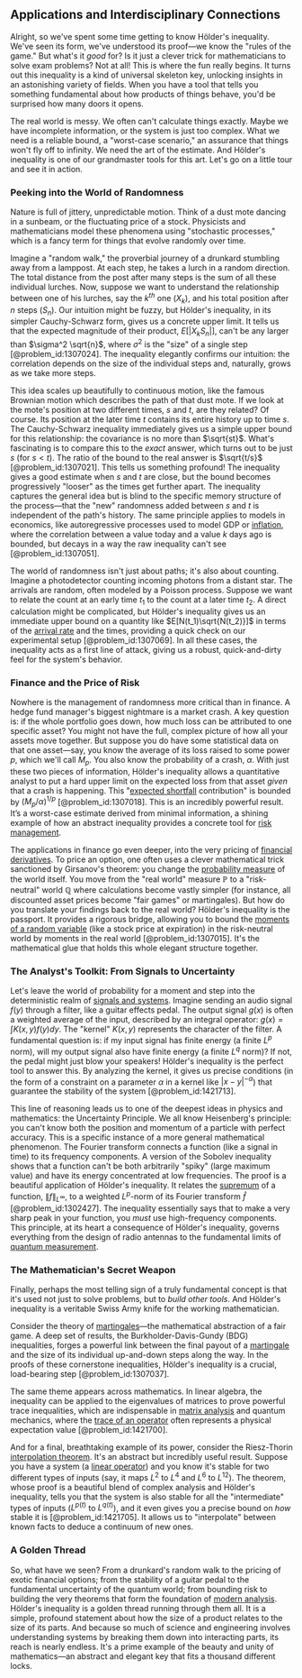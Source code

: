 ## Applications and Interdisciplinary Connections

Alright, so we've spent some time getting to know Hölder's inequality. We've seen its form, we've understood its proof—we know the "rules of the game." But what's it *good* for? Is it just a clever trick for mathematicians to solve exam problems? Not at all! This is where the fun really begins. It turns out this inequality is a kind of universal skeleton key, unlocking insights in an astonishing variety of fields. When you have a tool that tells you something fundamental about how products of things behave, you'd be surprised how many doors it opens.

The real world is messy. We often can't calculate things exactly. Maybe we have incomplete information, or the system is just too complex. What we need is a reliable bound, a "worst-case scenario," an assurance that things won't fly off to infinity. We need the art of the estimate. And Hölder's inequality is one of our grandmaster tools for this art. Let's go on a little tour and see it in action.

### Peeking into the World of Randomness

Nature is full of jittery, unpredictable motion. Think of a dust mote dancing in a sunbeam, or the fluctuating price of a stock. Physicists and mathematicians model these phenomena using "stochastic processes," which is a fancy term for things that evolve randomly over time.

Imagine a "random walk," the proverbial journey of a drunkard stumbling away from a lamppost. At each step, he takes a lurch in a random direction. The total distance from the post after many steps is the sum of all these individual lurches. Now, suppose we want to understand the relationship between one of his lurches, say the $k^{th}$ one ($X_k$), and his total position after $n$ steps ($S_n$). Our intuition might be fuzzy, but Hölder's inequality, in its simpler Cauchy-Schwarz form, gives us a concrete upper limit. It tells us that the expected magnitude of their product, $E[|X_k S_n|]$, can't be any larger than $\sigma^2 \sqrt{n}$, where $\sigma^2$ is the "size" of a single step [@problem_id:1307024]. The inequality elegantly confirms our intuition: the correlation depends on the size of the individual steps and, naturally, grows as we take more steps.

This idea scales up beautifully to continuous motion, like the famous Brownian motion which describes the path of that dust mote. If we look at the mote's position at two different times, $s$ and $t$, are they related? Of course. Its position at the later time $t$ contains its entire history up to time $s$. The Cauchy-Schwarz inequality immediately gives us a simple upper bound for this relationship: the covariance is no more than $\sqrt{st}$. What's fascinating is to compare this to the *exact* answer, which turns out to be just $s$ (for $s \lt t$). The ratio of the bound to the real answer is $\sqrt{t/s}$ [@problem_id:1307021]. This tells us something profound! The inequality gives a good estimate when $s$ and $t$ are close, but the bound becomes progressively "looser" as the times get further apart. The inequality captures the general idea but is blind to the specific memory structure of the process—that the "new" randomness added between $s$ and $t$ is independent of the path's history. The same principle applies to models in economics, like autoregressive processes used to model GDP or [inflation](@article_id:160710), where the correlation between a value today and a value $k$ days ago is bounded, but decays in a way the raw inequality can't see [@problem_id:1307051].

The world of randomness isn't just about paths; it's also about counting. Imagine a photodetector counting incoming photons from a distant star. The arrivals are random, often modeled by a Poisson process. Suppose we want to relate the count at an early time $t_1$ to the count at a later time $t_2$. A direct calculation might be complicated, but Hölder's inequality gives us an immediate upper bound on a quantity like $E[N(t_1)\sqrt{N(t_2)}]$ in terms of the [arrival rate](@article_id:271309) and the times, providing a quick check on our experimental setup [@problem_id:1307069]. In all these cases, the inequality acts as a first line of attack, giving us a robust, quick-and-dirty feel for the system's behavior.

### Finance and the Price of Risk

Nowhere is the management of randomness more critical than in finance. A hedge fund manager's biggest nightmare is a market crash. A key question is: if the whole portfolio goes down, how much loss can be attributed to one specific asset? You might not have the full, complex picture of how all your assets move together. But suppose you do have some statistical data on that one asset—say, you know the average of its loss raised to some power $p$, which we'll call $M_p$. You also know the probability of a crash, $\alpha$. With just these two pieces of information, Hölder's inequality allows a quantitative analyst to put a hard upper limit on the expected loss from that asset *given* that a crash is happening. This "[expected shortfall](@article_id:136027) contribution" is bounded by $(M_p / \alpha)^{1/p}$ [@problem_id:1307018]. This is an incredibly powerful result. It’s a worst-case estimate derived from minimal information, a shining example of how an abstract inequality provides a concrete tool for [risk management](@article_id:140788).

The applications in finance go even deeper, into the very pricing of [financial derivatives](@article_id:636543). To price an option, one often uses a clever mathematical trick sanctioned by Girsanov's theorem: you change the [probability measure](@article_id:190928) of the world itself. You move from the "real world" measure $\mathbb{P}$ to a "risk-neutral" world $\mathbb{Q}$ where calculations become vastly simpler (for instance, all discounted asset prices become "fair games" or martingales). But how do you translate your findings back to the real world? Hölder's inequality is the passport. It provides a rigorous bridge, allowing you to bound the [moments of a random variable](@article_id:174045) (like a stock price at expiration) in the risk-neutral world by moments in the real world [@problem_id:1307015]. It's the mathematical glue that holds this whole elegant structure together.

### The Analyst's Toolkit: From Signals to Uncertainty

Let's leave the world of probability for a moment and step into the deterministic realm of [signals and systems](@article_id:273959). Imagine sending an audio signal $f(y)$ through a filter, like a guitar effects pedal. The output signal $g(x)$ is often a weighted average of the input, described by an integral operator: $g(x) = \int K(x,y) f(y) dy$. The "kernel" $K(x,y)$ represents the character of the filter. A fundamental question is: if my input signal has finite energy (a finite $L^p$ norm), will my output signal also have finite energy (a finite $L^q$ norm)? If not, the pedal might just blow your speakers! Hölder's inequality is the perfect tool to answer this. By analyzing the kernel, it gives us precise conditions (in the form of a constraint on a parameter $\alpha$ in a kernel like $|x-y|^{-\alpha}$) that guarantee the stability of the system [@problem_id:1421713].

This line of reasoning leads us to one of the deepest ideas in physics and mathematics: the Uncertainty Principle. We all know Heisenberg's principle: you can't know both the position and momentum of a particle with perfect accuracy. This is a specific instance of a more general mathematical phenomenon. The Fourier transform connects a function (like a signal in time) to its frequency components. A version of the Sobolev inequality shows that a function can't be both arbitrarily "spiky" (large maximum value) and have its energy concentrated at low frequencies. The proof is a beautiful application of Hölder's inequality. It relates the [supremum](@article_id:140018) of a function, $\|f\|_{L^\infty}$, to a weighted $L^p$-norm of its Fourier transform $\hat{f}$ [@problem_id:1302427]. The inequality essentially says that to make a very sharp peak in your function, you *must* use high-frequency components. This principle, at its heart a consequence of Hölder's inequality, governs everything from the design of radio antennas to the fundamental limits of [quantum measurement](@article_id:137834).

### The Mathematician's Secret Weapon

Finally, perhaps the most telling sign of a truly fundamental concept is that it's used not just to solve problems, but to *build other tools*. And Hölder's inequality is a veritable Swiss Army knife for the working mathematician.

Consider the theory of [martingales](@article_id:267285)—the mathematical abstraction of a fair game. A deep set of results, the Burkholder-Davis-Gundy (BDG) inequalities, forges a powerful link between the final payout of a [martingale](@article_id:145542) and the size of its individual up-and-down steps along the way. In the proofs of these cornerstone inequalities, Hölder's inequality is a crucial, load-bearing step [@problem_id:1307037].

The same theme appears across mathematics. In linear algebra, the inequality can be applied to the eigenvalues of matrices to prove powerful trace inequalities, which are indispensable in [matrix analysis](@article_id:203831) and quantum mechanics, where the [trace of an operator](@article_id:184655) often represents a physical expectation value [@problem_id:1421700].

And for a final, breathtaking example of its power, consider the Riesz-Thorin [interpolation theorem](@article_id:173417). It's an abstract but incredibly useful result. Suppose you have a system (a [linear operator](@article_id:136026)) and you know it's stable for two different types of inputs (say, it maps $L^2$ to $L^4$ and $L^6$ to $L^{12}$). The theorem, whose proof is a beautiful blend of complex analysis and Hölder's inequality, tells you that the system is also stable for all the "intermediate" types of inputs ($L^{p(t)}$ to $L^{q(t)}$), and it even gives you a precise bound on *how* stable it is [@problem_id:1421705]. It allows us to "interpolate" between known facts to deduce a continuum of new ones.

### A Golden Thread

So, what have we seen? From a drunkard's random walk to the pricing of exotic financial options; from the stability of a guitar pedal to the fundamental uncertainty of the quantum world; from bounding risk to building the very theorems that form the foundation of [modern analysis](@article_id:145754). Hölder's inequality is a golden thread running through them all. It is a simple, profound statement about how the size of a product relates to the size of its parts. And because so much of science and engineering involves understanding systems by breaking them down into interacting parts, its reach is nearly endless. It's a prime example of the beauty and unity of mathematics—an abstract and elegant key that fits a thousand different locks.
